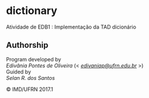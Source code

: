 # dictionary
Atividade de EDB1 : Implementação da TAD dicionário

## Authorship
Program developed by  
	_Edivânia Pontes de Oliveira_ (< *edivaniap@ufrn.edu.br* >)  
Guided by  
	_Selan R. dos Santos_

&copy; IMD/UFRN 2017.1
